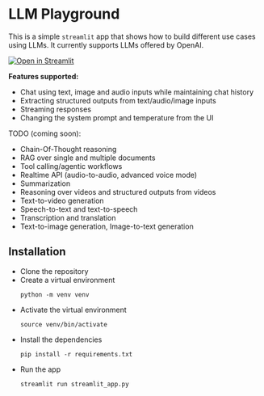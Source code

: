 # LLM Playground

This is a simple `streamlit` app that shows how to build different use cases using LLMs. It currently supports LLMs offered by OpenAI.

[![Open in Streamlit](https://static.streamlit.io/badges/streamlit_badge_black_white.svg)](https://llm101.streamlit.app/)

**Features supported:**
- Chat using text, image and audio inputs while maintaining chat history
- Extracting structured outputs from text/audio/image inputs
- Streaming responses
- Changing the system prompt and temperature from the UI

TODO (coming soon):
- Chain-Of-Thought reasoning
- RAG over single and multiple documents
- Tool calling/agentic workflows
- Realtime API (audio-to-audio, advanced voice mode)
- Summarization
- Reasoning over videos and structured outputs from videos
- Text-to-video generation
- Speech-to-text and text-to-speech
- Transcription and translation
- Text-to-image generation, Image-to-text generation

## Installation
- Clone the repository
- Create a virtual environment
  ```
  python -m venv venv
  ```
- Activate the virtual environment
  ```
  source venv/bin/activate
  ```
- Install the dependencies
  ```
  pip install -r requirements.txt
  ```
- Run the app
  ```
  streamlit run streamlit_app.py
  ```
